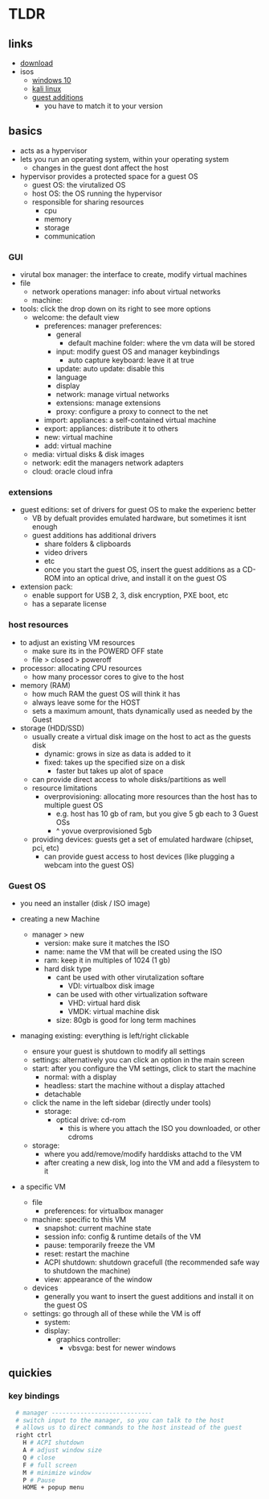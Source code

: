 # TLDR

## links

- [download](https://www.virtualbox.org/wiki/Downloads)
- isos
  - [windows 10](https://www.microsoft.com/en-us/software-download/windows10ISO)
  - [kali linux](https://www.kali.org/get-kali/#kali-virtual-machines)
  - [guest additions](https://download.virtualbox.org/virtualbox/)
    - you have to match it to your version

## basics

- acts as a hypervisor
- lets you run an operating system, within your operating system
  - changes in the guest dont affect the host
- hypervisor provides a protected space for a guest OS
  - guest OS: the virutalized OS
  - host OS: the OS running the hypervisor
  - responsible for sharing resources
    - cpu
    - memory
    - storage
    - communication

### GUI

- virutal box manager: the interface to create, modify virtual machines
- file
  - network operations manager: info about virtual networks
  - machine:
- tools: click the drop down on its right to see more options
  - welcome: the default view
    - preferences: manager preferences:
      - general
        - default machine folder: where the vm data will be stored
      - input: modify guest OS and manager keybindings
        - auto capture keyboard: leave it at true
      - update:  auto update: disable this
      - language
      - display
      - network: manage virtual networks
      - extensions: manage extensions
      - proxy: configure a proxy to connect to the net
    - import: appliances: a self-contained virtual machine
    - export: appliances: distribute it to others
    - new: virtual machine
    - add: virtual machine
  - media: virtual disks & disk images
  - network: edit the managers network adapters
  - cloud: oracle cloud infra

### extensions

- guest editions: set of drivers for guest OS to make the experienc better
  - VB by defualt provides emulated hardware, but sometimes it isnt enough
  - guest additions has additional drivers
    - share folders & clipboards
    - video drivers
    - etc
    - once you start the guest OS, insert the guest additions as a CD-ROM into an optical drive, and install it on the guest OS
- extension pack:
  - enable support for USB 2, 3, disk encryption, PXE boot, etc
  - has a separate license

### host resources

- to adjust an existing VM resources
  - make sure its in the POWERD OFF state
  - file > closed > poweroff
- processor: allocating CPU resources
  - how many processor cores to give to the host
- memory (RAM)
  - how much RAM the guest OS will think it has
  - always leave some for the HOST
  - sets a maximum amount, thats dynamically used as needed by the Guest
- storage (HDD/SSD)
  - usually create a virtual disk image on the host to act as the guests disk
    - dynamic: grows in size as data is added to it
    - fixed: takes up the specified size on a disk
      - faster but takes up alot of space
  - can provide direct access to whole disks/partitions as well
  - resource limitations
    - overprovisioning: allocating more resources than the host has to multiple guest OS
      - e.g. host has 10 gb of ram, but you give 5 gb each to 3 Guest OSs
      - ^ yovue overprovisioned 5gb
  - providing devices: guests get a set of emulated hardware (chipset, pci, etc)
    - can provide guest access to host devices (like plugging a webcam into the guest OS)

### Guest OS

- you need an installer (disk / ISO image)

- creating a new Machine
  - manager > new
    - version: make sure it matches the ISO
    - name: name the VM that will be created using the ISO
    - ram: keep it in multiples of 1024 (1 gb)
    - hard disk type
      - cant be used with other virutalization softare
        - VDI: virtualbox disk image
      - can be used with other virtualization software
        - VHD: virtual hard disk
        - VMDK: virtual machine disk
      - size: 80gb is good for long term machines

- managing existing: everything is left/right clickable
  - ensure your guest is shutdown to modify all settings
  - settings: alternatively you can click an option in the main screen
  - start: after you configure the VM settings, click to start the machine
    - normal: with a display
    - headless: start the machine without a display attached
    - detachable
  - click the name in the left sidebar (directly under tools)
    - storage:
      - optical drive: cd-rom
        - this is where you attach the ISO you downloaded, or other cdroms
  - storage:
    - where you add/remove/modify harddisks attachd to the VM
    - after creating a new disk, log into the VM and add a filesystem to it

- a specific VM

  - file
    - preferences: for virtualbox manager
  - machine: specific to this VM
    - snapshot: current machine state
    - session info: config & runtime details of the VM
    - pause: temporarily freeze the VM
    - reset: restart the machine
    - ACPI shutdown: shutdown gracefull (the recommended safe way to shutdown the machine)
    - view: appearance of the window
  - devices
    - generally you want to insert the guest additions and install it on the guest OS
  - settings: go through all of these while the VM is off
    - system:
    - display:
      - graphics controller:
        - vbsvga: best for newer windows

## quickies

### key bindings

```sh
  # manager ----------------------------
  # switch input to the manager, so you can talk to the host
  # allows us to direct commands to the host instead of the guest
  right ctrl
    H # ACPI shutdown
    A # adjust window size
    Q # close
    F # full screen
    M # minimize window
    P # Pause
    HOME + popup menu

```
